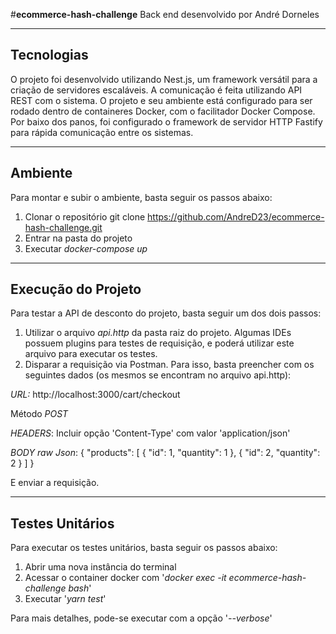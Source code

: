 #**ecommerce-hash-challenge**
Back end desenvolvido por André Dorneles

---

## Tecnologias

O projeto foi desenvolvido utilizando Nest.js, um framework versátil para a criação de servidores escaláveis.
A comunicação é feita utilizando API REST com o sistema.
O projeto e seu ambiente está configurado para ser rodado dentro de containeres Docker, com o facilitador Docker Compose.
Por baixo dos panos, foi configurado o framework de servidor HTTP Fastify para rápida comunicação entre os sistemas.

---

## Ambiente

Para montar e subir o ambiente, basta seguir os passos abaixo:

1. Clonar o repositório
   git clone https://github.com/AndreD23/ecommerce-hash-challenge.git
2. Entrar na pasta do projeto
3. Executar
   *docker-compose up*

---

## Execução do Projeto

Para testar a API de desconto do projeto, basta seguir um dos dois passos:

1. Utilizar o arquivo *api.http* da pasta raiz do projeto. Algumas IDEs possuem plugins para testes de requisição, e poderá utilizar este arquivo para executar os testes.
2. Disparar a requisição via Postman. Para isso, basta preencher com os seguintes dados (os mesmos se encontram no arquivo api.http):

*URL:* http://localhost:3000/cart/checkout

Método *POST*

*HEADERS*:
Incluir opção 'Content-Type' com valor 'application/json'

*BODY raw Json*:
{
  "products": [
    {
      "id": 1,
      "quantity": 1
    },
    {
      "id": 2,
      "quantity": 2
    }
  ]
}

E enviar a requisição.


---

## Testes Unitários

Para executar os testes unitários, basta seguir os passos abaixo:

1. Abrir uma nova instância do terminal
2. Acessar o container docker com '*docker exec -it ecommerce-hash-challenge bash*'
3. Executar '*yarn test*'

Para mais detalhes, pode-se executar com a opção '*--verbose*'

